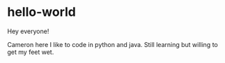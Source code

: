 # hello-world

Hey everyone!

Cameron here I like to code in python and java. Still learning but willing to get my feet wet.
